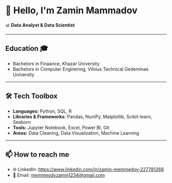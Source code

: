 # 👋 Hello, I'm Zamin Mammadov

📊 **Data Analyst & Data Scientist**  

---
## Education 🎓
- Bachelors in Finaance, Khazar University
- Bachelors in Computer Enginering, Vilnius Technical Gedeminas University
---
## 🛠️ Tech Toolbox
- **Languages:** Python, SQL, R  
- **Libraries & Frameworks:** Pandas, NumPy, Matplotlib, Scikit-learn, Seaborn  
- **Tools:** Jupyter Notebook, Excel, Power BI, Git  
- **Areas:** Data Cleaning, Data Visualization, Machine Learning  
---
## 📫 How to reach me
- 🌐 LinkedIn: https://www.linkedin.com/in/zamin-memmedov-227781268 
- 📧 Email: memmeodvzamin1234@gmail.com  


